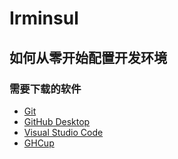 # Irminsul

## 如何从零开始配置开发环境

### 需要下载的软件

- [Git](https://git-scm.com/downloads)
- [GitHub Desktop](https://desktop.github.com)
- [Visual Studio Code](https://code.visualstudio.com)
- [GHCup](https://www.haskell.org/ghcup/)
